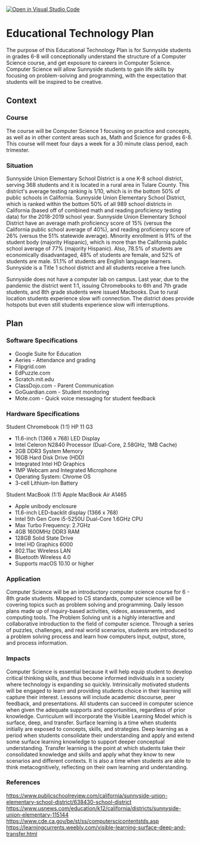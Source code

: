 [![Open in Visual Studio Code](https://classroom.github.com/assets/open-in-vscode-f059dc9a6f8d3a56e377f745f24479a46679e63a5d9fe6f495e02850cd0d8118.svg)](https://classroom.github.com/online_ide?assignment_repo_id=5749707&assignment_repo_type=AssignmentRepo)
# Educational Technology Plan

The purpose of this Educational Technology Plan is for Sunnyside students in grades 6-8 will conceptionally understand the structure of a Computer Science course, and get exposure to careers in Computer Science. Computer Science will allow Sunnyside students to gain life skills by focusing on problem-solving and programming, with the expectation that students will be inspired to be creative. 

## Context

### Course

The course will be Computer Science 1 focusing on practice and concepts, as well as in other content areas such as, Math and Science for grades 6-8. This course will meet four days a week for a 30 minute class period, each trimester. 

### Situation

Sunnyside Union Elementary School District is a one K-8 school district, serving 368 students and it is located in a rural area in Tulare County. This district's average testing ranking is 1/10, which is in the bottom 50% of public schools in California. Sunnyside Union Elementary School District, which is ranked within the bottom 50% of all 989 school districts in California (based off of combined math and reading proficiency testing data) for the 2018-2019 school year. Sunnyside Union Elementary School District have an average math proficiency score of 15% (versus the California public school average of 40%), and reading proficiency score of 26% (versus the 51% statewide average). 
Minority enrollment is 91% of the student body (majority Hispanic), which is more than the California public school average of 77% (majority Hispanic). Also, 78.5% of students are economically disadvantaged, 48% of students are female, and 52% of students are male. 51.1% of students are English language learners. Sunnyside is a Title 1 school district and all students receive a free lunch. 

Sunnyside does not have a computer lab on campus. Last year, due to the pandemic the district went 1:1, issuing Chromebooks to 6th and 7th grade students, and 8th grade students were issued Macbooks. Due to rural location students experience slow wifi connection. The district does provide hotspots but even still students experience slow wifi interruptions. 


## Plan

### Software Specifications

* Google Suite for Education
* Aeries - Attendance and grading
* Flipgrid.com
* EdPuzzle.com
* Scratch.mit.edu
* ClassDojo.com - Parent Communication
* GoGuardian.com - Student monitoring 
* Mote.com - Quick voice messaging for student feedback

### Hardware Specifications

Student Chromebook (1:1)
HP 11 G3 
  * 11.6-inch (1366 x 768) LED Display
  * Intel Celeron N2840 Processor (Dual-Core, 2.58GHz, 1MB Cache)
  * 2GB DDR3 System Memory
  * 16GB  Hard Disk Drive (HDD)
  * Integrated Intel HD Graphics
  * 1MP Webcam and Integrated Microphone
  * Operating System: Chrome OS
  * 3-cell Lithium-Ion Battery
  
Student MacBook (1:1)
Apple MacBook Air A1465
  * Apple unibody enclosure
  * 11.6-inch LED-backlit display (1366 x 768)
  * Intel 5th Gen Core i5-5250U Dual-Core 1.6GHz CPU
  * Max Turbo Frequency: 2.7GHz
  * 4GB 1600MHz DDR3 RAM
  * 128GB Solid State Drive
  * Intel HD Graphics 6000
  * 802.11ac Wireless LAN
  * Bluetooth Wireless 4.0
  * Supports macOS 10.10 or higher
  
### Application

Computer Science will be an introductory computer science course for 6 - 8th grade students. Mapped to CS standards, computer science will be covering topics such as problem solving and programming. Daily lesson plans made up of inquiry-based activities, videos, assessments, and computing tools. The Problem Solving unit is a highly interactive and collaborative introduction to the field of computer science. Through a series of puzzles, challenges, and real world scenarios, students are introduced to a problem solving process and learn how computers input, output, store, and process information. 

### Impacts

Computer Science is essential because it will help equip student to develop critical thinking skills, and thus become informed individuals in a society where technology is expanding so quickly. Intrinsically motivated students will be engaged to learn and providing students choice in their learning will capture their interest. Lessons will include academic discourse, peer feedback, and presentations. All students can succeed in computer science when given the adequate supports and opportunities, regardless of prior knowledge. Curriculum will incorporate the Visible Learning Model which is surface, deep, and transfer. Surface learning is a time when students initially are exposed to concepts, skills, and strategies. Deep learning as a period when students consolidate their understanding and apply and extend some surface learning knowledge to support deeper conceptual understanding. Transfer learning is the point at which students take their consolidated knowledge and skills and apply what they know to new scenarios and different contexts. It is also a time when students are able to think metacognitively, reflecting on their own learning and understanding.

### References

https://www.publicschoolreview.com/california/sunnyside-union-elementary-school-district/638430-school-district
https://www.usnews.com/education/k12/california/districts/sunnyside-union-elementary-115144
https://www.cde.ca.gov/be/st/ss/computerscicontentstds.asp
https://learningcurrents.weebly.com/visible-learning-surface-deep-and-transfer.html



